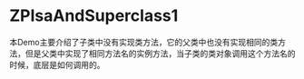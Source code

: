 # ZPIsaAndSuperclass1
本Demo主要介绍了子类中没有实现类方法，它的父类中也没有实现相同的类方法，但是父类中实现了相同方法名的实例方法，当子类的类对象调用这个方法名的时候，底层是如何调用的。
